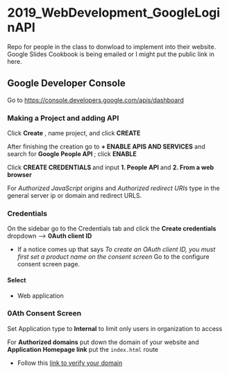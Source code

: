 # 2019_WebDevelopment_GoogleLoginAPI
Repo for people in the class to donwload to implement into their website. Google Slides Cookbook is being emailed or I might put the
public link in here. <br>


## Google Developer Console 
  Go to https://console.developers.google.com/apis/dashboard
  
 ### Making a Project and adding API
  
  Click **Create** , name project, and click **CREATE**
  
  After finishing the creation go to **+ ENABLE APIS AND SERVICES** and search for <b> Google People API </b>; click <b> ENABLE </b>
  
  Click <b> CREATE CREDENTIALS </b> and input <b> 1. People API </b> and <b> 2. From a web browser </b> 
  
  For <i> Authorized JavaScript origins </i> and <i> Authorized redirect URIs </i> type in the general server ip or domain and redirect URLS.
  
  
 ### Credentials
 
 On the sidebar go to the Credentials tab and click the <b> Create credentials </b> dropdown --> <b> 0Auth client ID </b>
 
* If a notice comes up that says _To create an OAuth client ID, you must first set a product name on the consent screen_ Go to the  configure consent screen page.

#### Select
* Web application

  




### 0Ath Consent Screen

Set Application type to <b>Internal</b> to limit only users in organization to access

For **Authorized domains** put down the domain of your website and **Application Homepage link** put the `index.html` route

 * Follow this [link to verify your domain](https://search.google.com/search-console/welcome)

  




 
  

